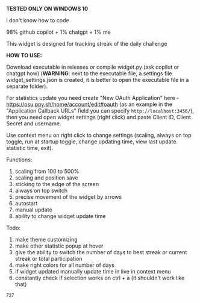 **TESTED ONLY ON WINDOWS 10**

i don't know how to code

98% github copilot + 1% chatgpt + 1% me

This widget is designed for tracking streak of the daily challenge

**HOW TO USE:**

Download executable in releases or compile widget.py (ask copilot or chatgpt how) (**WARNING**: next to the executable file, a settings file widget_settings.json is created, it is better to open the executable file in a separate folder).

For statistics update you need create "New OAuth Application" here - https://osu.ppy.sh/home/account/edit#oauth (as an example in the "Application Callback URLs" field you can specify `http://localhost:3456/`), then you need open widget settings (right click) and paste Client ID, Client Secret and username.

Use context menu on right click to change settings (scaling, always on top toggle, run at startup toggle, change updating time, view last update statistic time, exit).

Functions:

1. scaling from 100 to 500%
2. scaling and position save
3. sticking to the edge of the screen
4. always on top switch
5. precise movement of the widget by arrows
6. autostart
7. manual update
8. ability to change widget update time

Todo:
1. make theme customizing
2. make other statistic popup at hover
3. give the ability to switch the number of days to best streak or current streak or total participation
4. make right colors for all number of days
5. if widget updated manually update time in live in context menu
6. constantly check if selection works on ctrl + a (it shouldn't work like that)

<sub>727</sub>
